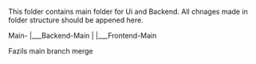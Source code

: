 This folder contains main folder for Ui and Backend.
All chnages made in folder structure should be appened here.

Main-
    |___Backend-Main
    |
    |___Frontend-Main

Fazils main branch merge